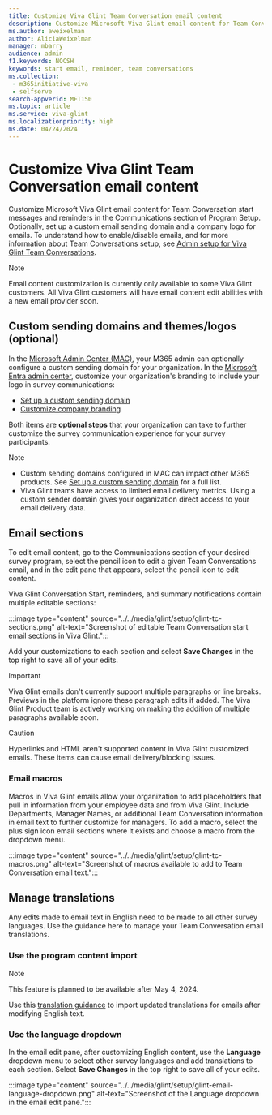 ```yaml
---
title: Customize Viva Glint Team Conversation email content
description: Customize Microsoft Viva Glint email content for Team Conversation start messages and reminders in the Communications section of Program Setup.
ms.author: aweixelman
author: AliciaWeixelman
manager: mbarry
audience: admin
f1.keywords: NOCSH
keywords: start email, reminder, team conversations
ms.collection: 
 - m365initiative-viva
 - selfserve
search-appverid: MET150
ms.topic: article
ms.service: viva-glint
ms.localizationpriority: high
ms.date: 04/24/2024
---
```


# Customize Viva Glint Team Conversation email content

Customize Microsoft Viva Glint email content for Team Conversation start messages and reminders in the Communications section of Program Setup. Optionally, set up a custom email sending domain and a company logo for emails. To understand how to enable/disable emails, and for more information about Team Conversations setup, see [Admin setup for Viva Glint Team Conversations](team-conversations-administrator-setup.md).

> [!NOTE]
> Email content customization is currently only available to some Viva Glint customers. All Viva Glint customers will have email content edit abilities with a new email provider soon.

## Custom sending domains and themes/logos (optional)

In the [Microsoft Admin Center (MAC)](https://go.microsoft.com/fwlink/?linkid=2264234), your M365 admin can
optionally configure a custom sending domain for your organization. In the [Microsoft Entra admin center](https://entra.microsoft.com/#home), customize your organization's branding to include your logo in survey communications:

- [Set up a custom sending domain](/microsoft-365/admin/email/select-domain-to-use-for-email-from-microsoft-365-products)
- [Customize company branding](/microsoft-365/admin/setup/customize-sign-in-page?view=o365-worldwide&source=recommendations)

Both items are **optional steps** that your organization can take to further customize the survey communication experience for your survey participants.

> [!NOTE]
> - Custom sending domains configured in MAC can impact other M365 products. See [Set up a custom sending domain](/microsoft-365/admin/email/select-domain-to-use-for-email-from-microsoft-365-products) for a full list.
> - Viva Glint teams have access to limited email delivery metrics. Using a custom sender domain gives your organization direct access to your email delivery data.

## Email sections

To edit email content, go to the Communications section of your desired survey program, select the pencil icon to edit a given Team Conversations email, and in the edit pane that appears, select the pencil icon to edit content.

Viva Glint Conversation Start, reminders, and summary notifications contain multiple editable sections:

:::image type="content" source="../../media/glint/setup/glint-tc-sections.png" alt-text="Screenshot of editable Team Conversation start email sections in Viva Glint.":::

Add your customizations to each section and select **Save Changes** in the top right to save all of your edits.

> [!IMPORTANT]
> Viva Glint emails don't currently support multiple paragraphs or line breaks. Previews in the platform ignore these paragraph edits if added. The Viva Glint Product team is actively working on making the addition of multiple paragraphs available soon.

> [!CAUTION]
> Hyperlinks and HTML aren't supported content in Viva Glint customized emails. These items can cause email delivery/blocking issues.

### Email macros

Macros in Viva Glint emails allow your organization to add placeholders that pull in information from your employee data and from Viva Glint. Include Departments, Manager Names, or additional Team Conversation information in email text to further customize for managers. To add a macro, select the plus sign icon email sections where it exists and choose a macro from the dropdown menu.

:::image type="content" source="../../media/glint/setup/glint-tc-macros.png" alt-text="Screenshot of macros available to add to Team Conversation email text.":::

## Manage translations

Any edits made to email text in English need to be made to all other survey languages. Use the guidance here to manage your Team Conversation email translations.

### Use the program content import

> [!NOTE]
> This feature is planned to be available after May 4, 2024.

Use this [translation guidance](language-translations.md) to import updated translations for emails after modifying English text.

### Use the language dropdown

In the email edit pane, after customizing English content, use the **Language** dropdown menu to select other survey languages and add translations to each section. Select **Save Changes** in the top right to save all of your edits.

:::image type="content" source="../../media/glint/setup/glint-email-language-dropdown.png" alt-text="Screenshot of the Language dropdown in the email edit pane.":::
